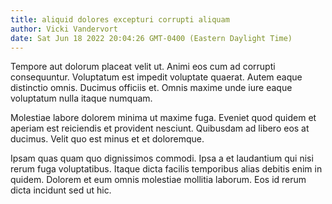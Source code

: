 ```yaml
---
title: aliquid dolores excepturi corrupti aliquam
author: Vicki Vandervort
date: Sat Jun 18 2022 20:04:26 GMT-0400 (Eastern Daylight Time)
---
```

Tempore aut dolorum placeat velit ut. Animi eos cum ad corrupti consequuntur. Voluptatum est impedit voluptate quaerat. Autem eaque distinctio omnis. Ducimus officiis et. Omnis maxime unde iure eaque voluptatum nulla itaque numquam.

 Molestiae labore dolorem minima ut maxime fuga. Eveniet quod quidem et aperiam est reiciendis et provident nesciunt. Quibusdam ad libero eos at ducimus. Velit quo est minus et et doloremque.

 Ipsam quas quam quo dignissimos commodi. Ipsa a et laudantium qui nisi rerum fuga voluptatibus. Itaque dicta facilis temporibus alias debitis enim in quidem. Dolorem et eum omnis molestiae mollitia laborum. Eos id rerum dicta incidunt sed ut hic.